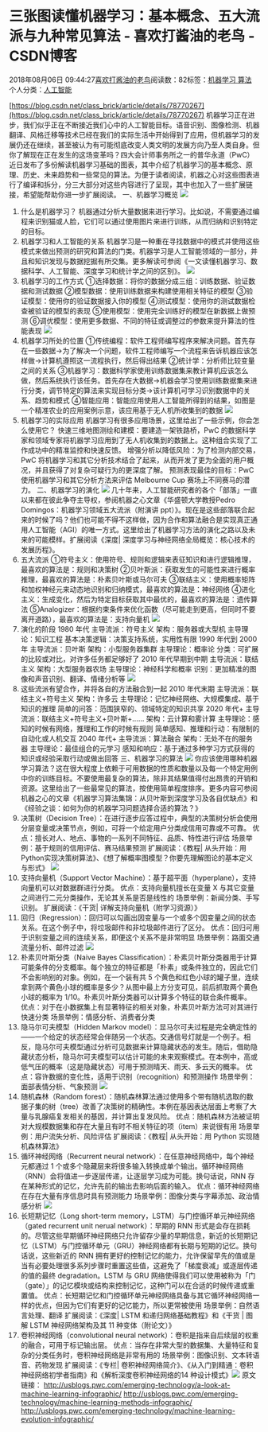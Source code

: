 
# 三张图读懂机器学习：基本概念、五大流派与九种常见算法 - 喜欢打酱油的老鸟 - CSDN博客


2018年08月06日 09:44:27[喜欢打酱油的老鸟](https://me.csdn.net/weixin_42137700)阅读数：82标签：[机器学习																](https://so.csdn.net/so/search/s.do?q=机器学习&t=blog)[算法																](https://so.csdn.net/so/search/s.do?q=算法&t=blog)[
							](https://so.csdn.net/so/search/s.do?q=机器学习&t=blog)个人分类：[人工智能																](https://blog.csdn.net/weixin_42137700/article/category/7820233)


[https://blog.csdn.net/class_brick/article/details/78770267](https://blog.csdn.net/class_brick/article/details/78770267)
机器学习正在进步，我们似乎正在不断接近我们心中的人工智能目标。语音识别、图像检测、机器翻译、风格迁移等技术已经在我们的实际生活中开始得到了应用，但机器学习的发展仍还在继续，甚至被认为有可能彻底改变人类文明的发展方向乃至人类自身。但你了解现在正在发生的这场变革吗？四大会计师事务所之一的普华永道（PwC）近日发布了多份解读机器学习基础的图表，其中介绍了机器学习的基本概念、原理、历史、未来趋势和一些常见的算法。为便于读者阅读，机器之心对这些图表进行了编译和拆分，分三大部分对这些内容进行了呈现，其中也加入了一些扩展链接，希望能帮助你进一步扩展阅读。
一、机器学习概览
![](https://img-blog.csdn.net/20171211103528251)
1. 什么是机器学习？
机器通过分析大量数据来进行学习。比如说，不需要通过编程来识别猫或人脸，它们可以通过使用图片来进行训练，从而归纳和识别特定的目标。
2. 机器学习和人工智能的关系
机器学习是一种重在寻找数据中的模式并使用这些模式来做出预测的研究和算法的门类。机器学习是人工智能领域的一部分，并且和知识发现与数据挖掘有所交集。更多解读可参阅《一文读懂机器学习、数据科学、人工智能、深度学习和统计学之间的区别》。
![](https://img-blog.csdn.net/20171211103546493)
3. 机器学习的工作方式
①选择数据：将你的数据分成三组：训练数据、验证数据和测试数据
②模型数据：使用训练数据来构建使用相关特征的模型
③验证模型：使用你的验证数据接入你的模型
④测试模型：使用你的测试数据检查被验证的模型的表现
⑤使用模型：使用完全训练好的模型在新数据上做预测
⑥调优模型：使用更多数据、不同的特征或调整过的参数来提升算法的性能表现
![](https://img-blog.csdn.net/20171211103604996)
4. 机器学习所处的位置
①传统编程：软件工程师编写程序来解决问题。首先存在一些数据→为了解决一个问题，软件工程师编写一个流程来告诉机器应该怎样做→计算机遵照这一流程执行，然后得出结果
②统计学：分析师比较变量之间的关系
③机器学习：数据科学家使用训练数据集来教计算机应该怎么做，然后系统执行该任务。首先存在大数据→机器会学习使用训练数据集来进行分类，调节特定的算法来实现目标分类→该计算机可学习识别数据中的关系、趋势和模式
④智能应用：智能应用使用人工智能所得到的结果，如图是一个精准农业的应用案例示意，该应用基于无人机所收集到的数据
![](https://img-blog.csdn.net/20171211103617624)
5. 机器学习的实际应用
机器学习有很多应用场景，这里给出了一些示例，你会怎么使用它？
快速三维地图测绘和建模：要建造一架铁路桥，PwC 的数据科学家和领域专家将机器学习应用到了无人机收集到的数据上。这种组合实现了工作成功中的精准监控和快速反馈。
增强分析以降低风险：为了检测内部交易，PwC 将机器学习和其它分析技术结合了起来，从而开发了更为全面的用户概况，并且获得了对复杂可疑行为的更深度了解。
预测表现最佳的目标：PwC 使用机器学习和其它分析方法来评估 Melbourne Cup 赛场上不同赛马的潜力。
二、机器学习的演化
![](https://img-blog.csdn.net/20171211103624315)
几十年来，人工智能研究者的各个「部落」一直以来都在彼此争夺主导权，参阅机器之心文章《华盛顿大学教授Pedro Domingos：机器学习领域五大流派（附演讲 ppt）》。现在是这些部落联合起来的时候了吗？他们也可能不得不这样做，因为合作和算法融合是实现真正通用人工智能（AGI）的唯一方式。这里给出了机器学习方法的演化之路以及未来的可能模样。扩展阅读《深度| 深度学习与神经网络全局概览：核心技术的发展历程》。
1. 五大流派
①符号主义：使用符号、规则和逻辑来表征知识和进行逻辑推理，最喜欢的算法是：规则和决策树
②贝叶斯派：获取发生的可能性来进行概率推理，最喜欢的算法是：朴素贝叶斯或马尔可夫
③联结主义：使用概率矩阵和加权神经元来动态地识别和归纳模式，最喜欢的算法是：神经网络
④进化主义：生成变化，然后为特定目标获取其中最优的，最喜欢的算法是：遗传算法
⑤Analogizer：根据约束条件来优化函数（尽可能走到更高，但同时不要离开道路），最喜欢的算法是：支持向量机
![](https://img-blog.csdn.net/20171211103629709)
2. 演化的阶段
1980 年代
主导流派：符号主义
架构：服务器或大型机
主导理论：知识工程
基本决策逻辑：决策支持系统，实用性有限
1990 年代到 2000 年
主导流派：贝叶斯
架构：小型服务器集群
主导理论：概率论
分类：可扩展的比较或对比，对许多任务都足够好了
2010 年代早期到中期
主导流派：联结主义
架构：大型服务器农场
主导理论：神经科学和概率
识别：更加精准的图像和声音识别、翻译、情绪分析等
![](https://img-blog.csdn.net/20171211103640712)
3. 这些流派有望合作，并将各自的方法融合到一起
2010 年代末期
主导流派：联结主义+符号主义
架构：许多云
主导理论：记忆神经网络、大规模集成、基于知识的推理
简单的问答：范围狭窄的、领域特定的知识共享
2020 年代+
主导流派：联结主义+符号主义+贝叶斯+……
架构：云计算和雾计算
主导理论：感知的时候有网络，推理和工作的时候有规则
简单感知、推理和行动：有限制的自动化或人机交互
2040 年代+
主导流派：算法融合
架构：无处不在的服务器
主导理论：最佳组合的元学习
感知和响应：基于通过多种学习方式获得的知识或经验采取行动或做出回答
三、机器学习的算法
![](https://img-blog.csdn.net/20171211103646924)
你应该使用哪种机器学习算法？这在很大程度上依赖于可用数据的性质和数量以及每一个特定用例中你的训练目标。不要使用最复杂的算法，除非其结果值得付出昂贵的开销和资源。这里给出了一些最常见的算法，按使用简单程度排序。更多内容可参阅机器之心的文章《机器学习算法集锦：从贝叶斯到深度学习及各自优缺点》和《经验之谈：如何为你的机器学习问题选择合适的算法？》
1. 决策树（Decision Tree）：在进行逐步应答过程中，典型的决策树分析会使用分层变量或决策节点，例如，可将一个给定用户分类成信用可靠或不可靠。
优点：擅长对人、地点、事物的一系列不同特征、品质、特性进行评估
场景举例：基于规则的信用评估、赛马结果预测
扩展阅读：《教程| 从头开始：用Python实现决策树算法》、《想了解概率图模型？你要先理解图论的基本定义与形式》
![](https://img-blog.csdn.net/20171211103650492)
2. 支持向量机（Support Vector Machine）：基于超平面（hyperplane），支持向量机可以对数据群进行分类。
优点：支持向量机擅长在变量 X 与其它变量之间进行二元分类操作，无论其关系是否是线性的
场景举例：新闻分类、手写识别。
扩展阅读：《干货| 详解支持向量机（附学习资源）》
3. 回归（Regression）：回归可以勾画出因变量与一个或多个因变量之间的状态关系。在这个例子中，将垃圾邮件和非垃圾邮件进行了区分。
优点：回归可用于识别变量之间的连续关系，即便这个关系不是非常明显
场景举例：路面交通流量分析、邮件过滤
![](https://img-blog.csdn.net/20171211103659398)
4. 朴素贝叶斯分类（Naive Bayes Classification）：朴素贝叶斯分类器用于计算可能条件的分支概率。每个独立的特征都是「朴素」或条件独立的，因此它们不会影响别的对象。例如，在一个装有共 5 个黄色和红色小球的罐子里，连续拿到两个黄色小球的概率是多少？从图中最上方分支可见，前后抓取两个黄色小球的概率为 1/10。朴素贝叶斯分类器可以计算多个特征的联合条件概率。
优点：对于在小数据集上有显著特征的相关对象，朴素贝叶斯方法可对其进行快速分类
场景举例：情感分析、消费者分类
5. 隐马尔可夫模型（Hidden Markov model）：显马尔可夫过程是完全确定性的——一个给定的状态经常会伴随另一个状态。交通信号灯就是一个例子。相反，隐马尔可夫模型通过分析可见数据来计算隐藏状态的发生。随后，借助隐藏状态分析，隐马尔可夫模型可以估计可能的未来观察模式。在本例中，高或低气压的概率（这是隐藏状态）可用于预测晴天、雨天、多云天的概率。
优点：容许数据的变化性，适用于识别（recognition）和预测操作
场景举例：面部表情分析、气象预测
![](https://img-blog.csdn.net/20171211103733135)
6. 随机森林（Random forest）：随机森林算法通过使用多个带有随机选取的数据子集的树（tree）改善了决策树的精确性。本例在基因表达层面上考察了大量与乳腺癌复发相关的基因，并计算出复发风险。
优点：随机森林方法被证明对大规模数据集和存在大量且有时不相关特征的项（item）来说很有用
场景举例：用户流失分析、风险评估
扩展阅读：《教程| 从头开始：用 Python 实现随机森林算法》
7. 循环神经网络（Recurrent neural network）：在任意神经网络中，每个神经元都通过 1 个或多个隐藏层来将很多输入转换成单个输出。循环神经网络（RNN）会将值进一步逐层传递，让逐层学习成为可能。换句话说，RNN 存在某种形式的记忆，允许先前的输出去影响后面的输入。
优点：循环神经网络在存在大量有序信息时具有预测能力
场景举例：图像分类与字幕添加、政治情感分析
![](https://img-blog.csdn.net/20171211103820250)
8. 长短期记忆（Long short-term memory，LSTM）与门控循环单元神经网络（gated recurrent unit nerual network）：早期的 RNN 形式是会存在损耗的。尽管这些早期循环神经网络只允许留存少量的早期信息，新近的长短期记忆（LSTM）与门控循环单元（GRU）神经网络都有长期与短期的记忆。换句话说，这些新近的 RNN 拥有更好的控制记忆的能力，允许保留早先的值或是当有必要处理很多系列步骤时重置这些值，这避免了「梯度衰减」或逐层传递的值的最终 degradation。LSTM 与 GRU 网络使得我们可以使用被称为「门（gate）」的记忆模块或结构来控制记忆，这种门可以在合适的时候传递或重置值。
优点：长短期记忆和门控循环单元神经网络具备与其它循环神经网络一样的优点，但因为它们有更好的记忆能力，所以更常被使用
场景举例：自然语言处理、翻译
扩展阅读：《深度| LSTM 和递归网络基础教程》和《干货 | 图解 LSTM 神经网络架构及其 11 种变体（附论文）》
9. 卷积神经网络（convolutional neural network）：卷积是指来自后续层的权重的融合，可用于标记输出层。
优点：当存在非常大型的数据集、大量特征和复杂的分类任务时，卷积神经网络是非常有用的
场景举例：图像识别、文本转语音、药物发现
扩展阅读：《专栏| 卷积神经网络简介》、《从入门到精通：卷积神经网络初学者指南》和《解析深度卷积神经网络的14 种设计模式》![](https://img-blog.csdn.net/20171211103825041)
原文链接：
http://usblogs.pwc.com/emerging-technology/a-look-at-machine-learning-infographic/
http://usblogs.pwc.com/emerging-technology/machine-learning-methods-infographic/
http://usblogs.pwc.com/emerging-technology/machine-learning-evolution-infographic/

